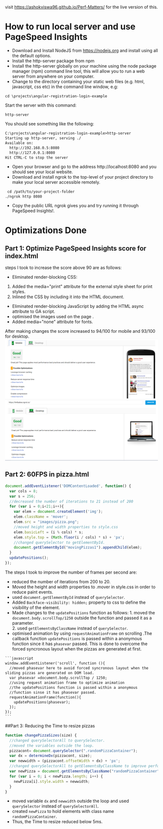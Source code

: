 visit https://ashokviswa96.github.io/Perf-Matters/ for the live version of this.

# How to run local server and use PageSpeed Insights
* Download and Install NodeJS from https://nodejs.org and install using all the default options.
* Install the http-server package from npm
* Install the http-server globally on your machine using the node package manager (npm) command line  tool, this will allow you to run a web server from anywhere on your computer.
* Change to the directory containing your static web files (e.g. html, javascript, css etc) in the command line window, e.g:
```
cd \projects\angular-registration-login-example
```
Start the server with this command:
```
http-server
```
You should see something like the following:
```
C:\projects\angular-registration-login-example>http-server
Starting up http-server, serving ./
Available on:
  http://192.168.0.5:8080
  http://127.0.0.1:8080
Hit CTRL-C to stop the server
```
* Open your browser and go to the address http://localhost:8080 and you should see your local website.
* Download and install ngrok to the top-level of your project directory to make your local server accessible remotely.
```
 cd /path/to/your-project-folder
./ngrok http 8080
```
* Copy the public URL ngrok gives you and try running it through PageSpeed Insights!.

# Optimizations Done
## Part 1: Optimize PageSpeed Insights score for index.html

steps I took to increase the score above 90 are as follows:
  * Eliminated render-blocking CSS:
   1. Added the media="print"  attribute for the external style sheet for print styles.
   2. Inlined the CSS by including it into the HTML document.
  * Eliminated render-blocking JavaScript by adding the HTML async attribute to GA script.
  * optimised the images used on the page .
  * Added media="none" attribute for fonts.

  After making changes the score increased to 94/100 for mobile and 93/100 for desktop.
  ![mobile_score](mobile_score.PNG)
  ![Desktop_score](Desktop_score.PNG)

## Part 2: 60FPS in pizza.html

```javascript
document.addEventListener('DOMContentLoaded', function() {
  var cols = 8;
  var s = 256;
  //decreased the number of iterations to 21 instead of 200
  for (var i = 0;i<21;i++){
    var elem = document.createElement('img');
    elem.className = 'mover';
    elem.src = "images/pizza.png";
    //moved height and width properties to style.css
    elem.basicLeft = (i % cols) * s;
    elem.style.top = (Math.floor(i / cols) * s) + 'px';
    //changed querySelector to getElementById.
    document.getElementById("movingPizzas1").appendChild(elem);
  }
  updatePositions();
});
```
The steps I took to improve the number of frames per second are:
   * reduced the number of iterations from 200 to 20.
   * Moved the height and width properties to .mover in style.css in order to reduce paint events.
   * used `document.getElementById` instead of `querySelector`.
   * Added `Backface-visibility: hidden;` property to css to define the visibility of the element.  
   * Made changes to the `updatePositions` function  as follows:
    1.  moved the `document.body.scrollTop/1250` outside the function and passed it as a parameter.  
    2.  used `getElementsByClassName` instead of `querySelector`.
   * optimised animation by using `requestAnimationFrame` on scrolling .The callback function `updatePositions` is passed within a anonymous function since it has `phasevar` passed. This is done to overcome the forced syncronous layout when the pizzas are generated at first.

    ```javascript
    window.addEventListener('scroll', function (){
      //moved phasevar here to avoid forced syncronous layout when the sliding pizzas are generated on DOM load.
      var phasevar =document.body.scrollTop / 1250;
      //using request animation frame to optimize animation
      //the updatePositions function is passed within a anonymous
      //function sinse it has phasevar passed.
      requestAnimationFrame(function(){
        updatePositions(phasevar);
      });
    });
    ```

##Part 3: Reducing the Time to resize pizzas

```javascript
function changePizzaSizes(size) {
  //changed querySelectorAll to querySelector.
  //moved the variables outside the loop.
  pizzacont= document.querySelector(".randomPizzaContainer");
  var dx = determineDx(pizzacont, size);
  var newwidth = (pizzacont.offsetWidth + dx) + 'px';
  //changed querySelectorAll to getElementsByClassName to improve performance.
  var newPizza = document.getElementsByClassName("randomPizzaContainer");
  for (var i = 0; i < newPizza.length; i++) {
    newPizza[i].style.width = newwidth;
  }
}
```
  * moved variable `dx` and `newwidth` outside the loop and used `querySelector` instead of `querySelectorAll`.
  * created `newPizza` to hold elements with class name `randomPizzaContainer`.
  * Thus, the Time to resize reduced below 5ms.
